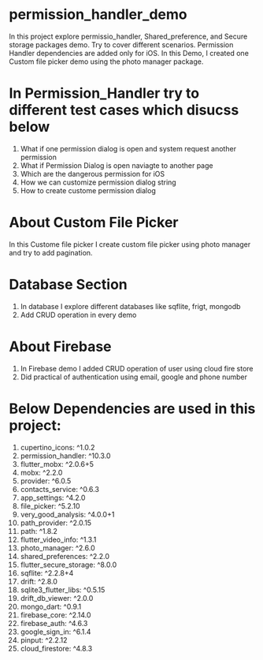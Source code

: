 # permission_handler_demo

In this project explore permissio_handler, Shared_preference, and Secure storage packages demo. Try to cover different scenarios. Permission Handler dependencies are added only for iOS. In this Demo, I created one Custom file picker demo using the photo manager package. 


# In Permission_Handler try to different test cases which disucss below

1. What if one permission dialog is open and system request another permission
2. What if Permission Dialog is open naviagte to another page
3. Which are the dangerous permission for iOS
4. How we can customize permission dialog string 
5. How to create custome permission dialog

# About Custom File Picker

In this Custome file picker I create custom file picker using photo manager and try to add pagination. 

# Database Section

1. In database I explore different databases like sqflite, frigt, mongodb
2. Add CRUD operation in every demo


# About Firebase 

1. In Firebase demo I added CRUD operation of user using cloud fire store
2. Did practical of authentication using email, google and phone number


# Below Dependencies are used in this project:

1.  cupertino_icons: ^1.0.2
2.  permission_handler: ^10.3.0
3.  flutter_mobx: ^2.0.6+5
4.  mobx: ^2.2.0
5.  provider: ^6.0.5
6.  contacts_service: ^0.6.3
7.  app_settings: ^4.2.0
8.  file_picker: ^5.2.10
9.  very_good_analysis: ^4.0.0+1
10.  path_provider: ^2.0.15
11.  path: ^1.8.2
12.  flutter_video_info: ^1.3.1
13.  photo_manager: ^2.6.0
14.  shared_preferences: ^2.2.0
15.  flutter_secure_storage: ^8.0.0
16.  sqflite: ^2.2.8+4
17.  drift: ^2.8.0
18.  sqlite3_flutter_libs: ^0.5.15
19.  drift_db_viewer: ^2.0.0
20.  mongo_dart: ^0.9.1
21. firebase_core: ^2.14.0
22.  firebase_auth: ^4.6.3
23.  google_sign_in: ^6.1.4
24.  pinput: ^2.2.12
25.  cloud_firestore: ^4.8.3

